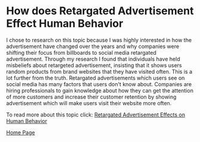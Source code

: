 # How does Retargated Advertisement Effect Human Behavior

I chose to research on this topic because I was highly interested in how the advertisement have changed over the years and why companies were shifting their focus from billboards to social media retargated advertisement. Through my research I found that individuals have held misbeliefs about retargeted advertisement, insisting that it shows users random products from brand websites that they have visited often. This is a lot further from the truth. Retargated advertisements which users see on social media has many factors that users don't know about. Companies are hiring professionals to gain knowledge about how they can get the attention of more  customers and increase their customer retention by showing advertisement which will make users visit their website more often.

To read more about this topic click: [Retargated Advertisement Effects on Human Behavior](https://drive.google.com/file/d/1YmPlmfqSmZXZQDYY98yOX3j_0zIGrNaP/view?usp=sharing)

[Home Page](index.md)
